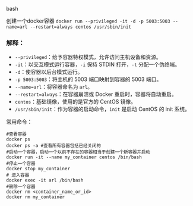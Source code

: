 bash


创建一个docker容器
`docker run --privileged -it -d -p 5003:5003 --name=arl --restart=always centos /usr/sbin/init`

### 解释：

- `--privileged`：给予容器特权模式，允许访问主机设备和资源。
- `-it`：以交互模式运行容器，`-i` 保持 STDIN 打开，`-t` 分配一个伪终端。
- `-d`：使容器以后台模式运行。
- `-p 5003:5003`：将主机的 5003 端口映射到容器的 5003 端口。
- `--name=arl`：将容器命名为 `arl`。
- `--restart=always`：在容器崩溃或 Docker 重启时，容器将自动重启。
- `centos`：基础镜像，使用的是官方的 CentOS 镜像。
- `/usr/sbin/init`：作为容器的启动命令，`init` 是启动 CentOS 的 init 系统。

常用命令：
```shell
#查看容器
docker ps
docker ps -a #查看所有容器包括已经关闭的
#启动一个容器，启动一个以前不存在的容器相当于创建一个新容器并启动
docker run -it --name my_container centos /bin/bash
#停止一个容器
docker stop my_container
# 进入容器
docker exec -it arl /bin/bash
#删除一个容器
docker rm <container_name_or_id>
docker rm my_container
```